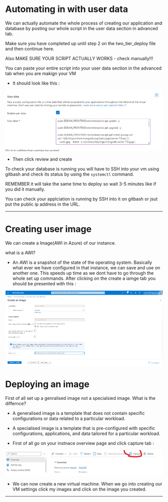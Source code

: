# Automating in with user data

We can actually automate the whole process of creating our application and database by posting our whole script in the user data section in advanced tab. 

Make sure you have completed up until step 2 on the two_tier_deploy file and then continue here.

Also MAKE SURE YOUR SCRIPT ACTUALLY WORKS - check manually!!!

You can paste your entire script into your user data section in the advanced tab when you are makign your VM

* It should look like this : 


![](/Two_Tier_deploy/images/11211.jpg)


* Then click review and create

To check your database is running you will have to SSH into your vm using gitbash and check its status by using the ```systemctl``` command.

REMEMBER it will take the same time to deploy so wait 3-5 minutes like if you did it manually. 

You can check your applciation is running by SSH into it on gitbash or jsut put the public ip address in the URL.

*******************************************

# Creating user image 

We can create a Image(AWI in Azure) of our instance. 

what is a AWI? 
* An AWI is a snapshot of the state of the operating system. Basically what ever we have configured in that instance, we can save and use on another one. This speeds up time as we dont have to go through the whole set up commands. 
After clicking on the create a iamge tab you should be presented with this :
  
![](/Two_Tier_deploy/images/1212.jpg)


# Deploying an image

First of all set up a genralised image not a specialsied image. What is the differnce? 

* A generalised image is a template that does not contain specific configurations or data related to a particular workload.
* A specialised image is a template that is pre-configured with specific configurations, applications, and data tailored for a particular workload.


* First of all go on your instnace overview page and click capture tab : 

![](/images/image.jpg)


* We can now create a new virtual machine. 
When we go into creating our VM settings click my images and click on the image you created.

*********************************



